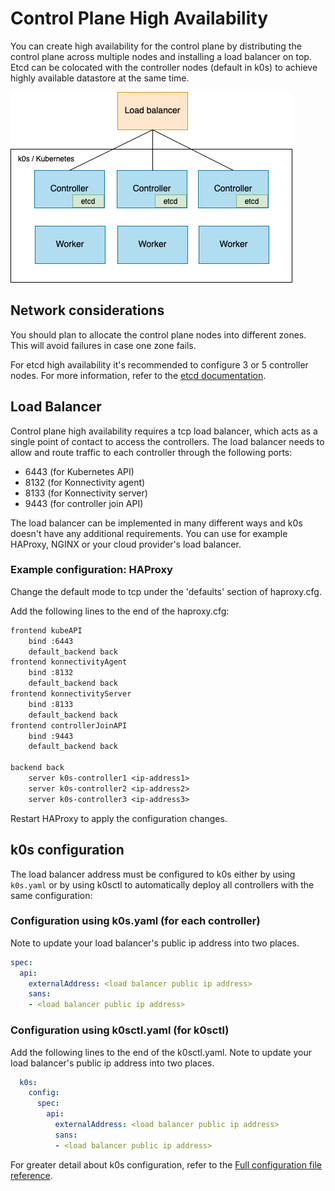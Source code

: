 # Control Plane High Availability

You can create high availability for the control plane by distributing the control plane across multiple nodes and installing a load balancer on top. Etcd can be colocated with the controller nodes (default in k0s) to achieve highly available datastore at the same time.

![k0s high availability](img/k0s_high_availability.png)

## Network considerations

You should plan to allocate the control plane nodes into different zones. This will avoid failures in case one zone fails.

For etcd high availability it's recommended to configure 3 or 5 controller nodes. For more information, refer to the [etcd documentation](https://etcd.io/docs/latest/faq/#why-an-odd-number-of-cluster-members).

## Load Balancer

Control plane high availability requires a tcp load balancer, which acts as a single point of contact to access the controllers. The load balancer needs to allow and route traffic to each controller through the following ports:

- 6443 (for Kubernetes API)
- 8132 (for Konnectivity agent)
- 8133 (for Konnectivity server)
- 9443 (for controller join API)

The load balancer can be implemented in many different ways and k0s doesn't have any additional requirements. You can use for example HAProxy, NGINX or your cloud provider's load balancer.

### Example configuration: HAProxy

Change the default mode to tcp under the 'defaults' section of haproxy.cfg.

Add the following lines to the end of the haproxy.cfg:

```txt
frontend kubeAPI
    bind :6443
    default_backend back
frontend konnectivityAgent
    bind :8132
    default_backend back
frontend konnectivityServer
    bind :8133
    default_backend back
frontend controllerJoinAPI
    bind :9443
    default_backend back

backend back
    server k0s-controller1 <ip-address1>
    server k0s-controller2 <ip-address2>
    server k0s-controller3 <ip-address3>
```

Restart HAProxy to apply the configuration changes.

## k0s configuration

The load balancer address must be configured to k0s either by using `k0s.yaml` or by using k0sctl to automatically deploy all controllers with the same configuration:

### Configuration using k0s.yaml (for each controller)

Note to update your load balancer's public ip address into two places.

```yaml
spec:
  api:
    externalAddress: <load balancer public ip address>
    sans:
    - <load balancer public ip address>
```

### Configuration using k0sctl.yaml (for k0sctl)

Add the following lines to the end of the k0sctl.yaml. Note to update your load balancer's public ip address into two places.

```yaml
  k0s:
    config:
      spec:
        api:
          externalAddress: <load balancer public ip address>
          sans:
          - <load balancer public ip address>
```

For greater detail about k0s configuration, refer to the [Full configuration file reference](configuration.md).